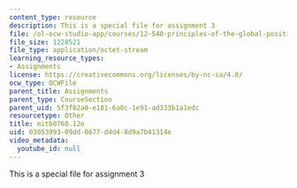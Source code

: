 ```yaml
---
content_type: resource
description: This is a special file for assignment 3
file: /ol-ocw-studio-app/courses/12-540-principles-of-the-global-positioning-system-spring-2012/0305399309dd0677d4d48d9a7b41314e_mitb0760.12o
file_size: 1228521
file_type: application/octet-stream
learning_resource_types:
- Assignments
license: https://creativecommons.org/licenses/by-nc-sa/4.0/
ocw_type: OCWFile
parent_title: Assignments
parent_type: CourseSection
parent_uid: 5f3f82a0-e181-6a0c-1e91-ad333b1a1edc
resourcetype: Other
title: mitb0760.12o
uid: 03053993-09dd-0677-d4d4-8d9a7b41314e
video_metadata:
  youtube_id: null
---
```

This is a special file for assignment 3